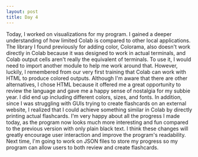 ```yaml
---
layout: post
title: Day 4
---
```

Today, I worked on visualizations for my program. I gained a deeper understanding of how limited Colab is compared to other local applications. The library I found previously for adding color, Colorama, also doesn't work directly in Colab because it was designed to work in actual terminals, and Colab output cells aren't really the equivalent of terminals. To use it, I would need to import another module to help me work around that. However, luckily, I remembered from our very first training that Colab can work with HTML to produce colored outputs. Although I'm aware that there are other alternatives, I chose HTML because it offered me a great opportunity to review the language and gave me a happy sense of nostalgia for my subbie year. I did end up including different colors, sizes, and fonts. In addition, since I was struggling with GUIs trying to create flashcards on an external website, I realized that I could achieve something similar in Colab by directly printing actual flashcards. I'm very happy about all the progress I made today, as the program now looks much more interesting and fun compared to the previous version with only plain black text. I think these changes will greatly encourage user interaction and improve the program's readability. Next time, I'm going to work on JSON files to store my progress so my program can allow users to both review and create flashcards.

